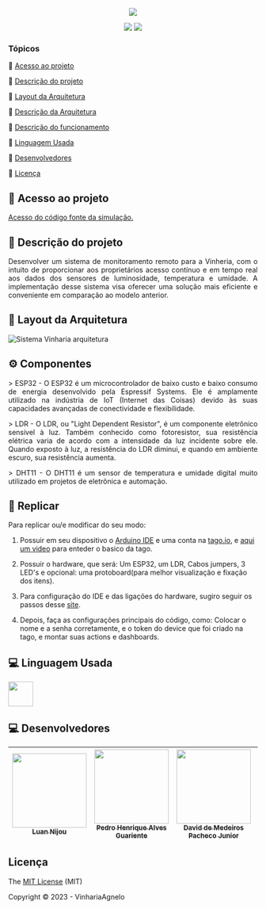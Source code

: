 <p align="center" >
 <img  src="https://github.com/Luan-Nijou/Edge-CP4/assets/126830016/9388d8fb-3b04-4aa3-b0e4-e833a1d74c1a"/>
</p>
<p align="center">
 
  <img src="http://img.shields.io/static/v1?label=License&message=MIT&color=green&style=for-the-badge"/>
  <img src="http://img.shields.io/static/v1?label=STATUS&message=EM%20DESENVOLVIMENTO&color=RED&style=for-the-badge"/>
 
</p>


### Tópicos 

:small_blue_diamond: [Acesso ao projeto](#-acesso-ao-projeto)

:small_blue_diamond: [Descrição do projeto](#-descrição-do-projeto)

:small_blue_diamond: [Layout da Arquitetura](#-layout-da-arquitetura)

:small_blue_diamond: [Descrição da Arquitetura](#-descrição-da-arquitetura)

:small_blue_diamond: [Descrição do funcionamento](#-descrição-do-funcionamento)  

:small_blue_diamond: [Linguagem Usada](#-linguagem-usada)

:small_blue_diamond: [Desenvolvedores](#-desenvolvedores)

:small_blue_diamond: [Licença](#-licença)



## 📁 Acesso ao projeto

 [Acesso do código fonte da simulação.](https://github.com/Luan-Nijou/GS-Edge/blob/main/Code)

## 📝 Descrição do projeto 

<p align="justify">
  Desenvolver um sistema de monitoramento remoto para a Vinheria, com o intuito de proporcionar aos proprietários acesso contínuo e em tempo real aos dados dos sensores de luminosidade, temperatura e umidade. A implementação desse sistema visa oferecer uma solução mais eficiente e conveniente em comparação ao modelo anterior.
</p> 

## 🧰 Layout da Arquitetura 


![Sistema Vinharia arquitetura](https://github.com/Luan-Nijou/Edge-CP4/assets/126830016/5dfd4aba-7882-405a-8250-dfca45163d67)


## ⚙️ Componentes

<p align="justify">
> ESP32 - O ESP32 é um microcontrolador de baixo custo e baixo consumo de energia desenvolvido pela Espressif Systems. Ele é amplamente utilizado na indústria de IoT (Internet das Coisas) devido às suas capacidades avançadas de conectividade e flexibilidade. 
<p/>
<p align="justify">
> LDR - O LDR, ou "Light Dependent Resistor", é um componente eletrônico sensível à luz. Também conhecido como fotoresistor, sua resistência elétrica varia de acordo com a intensidade da luz incidente sobre ele. Quando exposto à luz, a resistência do LDR diminui, e quando em ambiente escuro, sua resistência aumenta.
<p/>
<p align="justify">
> DHT11 - O DHT11 é um sensor de temperatura e umidade digital muito utilizado em projetos de eletrônica e automação.
<p/>
  

## 📝 Replicar 

<p align="justify">
Para replicar ou/e modificar do seu modo:

 1. Possuir em seu dispositivo o [Arduino IDE](https://www.arduino.cc/en/software) e uma conta na [tago.io](https://tago.io), e [aqui um video](https://www.youtube.com/watch?v=leKi6Tt3DXI) para enteder o basico da tago.

 2. Possuir o hardware, que será: Um ESP32, um LDR, Cabos jumpers, 3 LED's e opcional: uma protoboard(para melhor visualização e fixação dos itens).

 3. Para configuração do IDE e das ligações do hardware, sugiro seguir os passos desse [site](https://www.electronicwings.com/esp32/rfid-rc522-interfacing-with-esp32).

 4. Depois, faça as configurações principais do código, como: Colocar o nome e a senha corretamente, e o token do device que foi criado na tago, e montar suas actions e dashboards.
<p/>

## 💻 Linguagem Usada

<img src="https://www.alura.com.br/artigos/assets/formacao-linguagem-c-plus-plus/img-01.png" width=50/>


## 💻 Desenvolvedores 


| [<img src="https://i.imgur.com/ZIv3QYz.jpg" width=150 height= 150><br><sub>Luan Nijou</sub>](https://github.com/Luan-Nijou) | [<img src="https://i.imgur.com/p8nq4Xu.jpg" width=150 height= 150><br><sub>Pedro Henrique Alves Guariente</sub>](https://github.com/predowss) | [<img src="https://i.imgur.com/qiQoCcq.jpg" width=150 height= 150><br><sub>David de Medeiros Pacheco Junior</sub>](https://github.com/daviddpacheco) | [<img src="https://i.imgur.com/noeh6xz.jpg" width=150 height= 150><br><sub>Kaique Maia Reis Silva</sub>](https://github.com/kaiquemaiaa) | [<img src="" width=150 height= 150><br><sub>Orlando Akio Morii Cardoso</sub>](https://github.com/AkioMorii) |
| :---: | :---: | :---: | :---: | :---: |


## Licença 

The [MIT License]() (MIT)

Copyright :copyright: 2023 - VinhariaAgnelo
